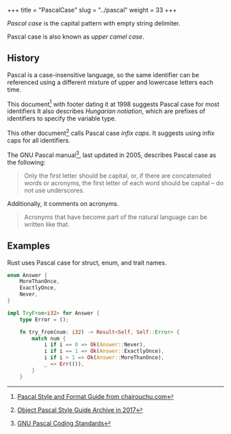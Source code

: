 +++
title = "PascalCase"
slug = "../pascal"
weight = 33
+++

_Pascal case_ is the capital pattern with empty string delimiter.

Pascal case is also known as _upper camel case_.

## History

Pascal is a case-insensitive language, so the same identifier can be referenced using a different mixture of upper and lowercase letters each time.

This document[^1] with footer dating it at 1998 suggests Pascal case for most identifiers  It also describes _Hungarian notiation_, which are prefixes of identifiers to specify the variable type.

This other document[^2] calls Pascal case _infix caps_.  It suggests using infix caps for all identifiers.

The GNU Pascal manual[^3], last updated in 2005, describes Pascal case as the following:

> Only the first letter should be capital, or, if there are concatenated words or acronyms, the first letter of each word should be capital – do not use underscores. 

Additionally, it comments on acronyms.

> Acronyms that have become part of the natural language can be written like that. 

[^1]: [Pascal Style and Format Guide from chairouchu.com](https://chairouchu.com/documents/Format01.pdf)
[^2]: [Object Pascal Style Guide Archive in 2017](https://ia800603.us.archive.org/18/items/ObjectPascalStyleGuide_201708/SoftwareEngineering/Object%20Pascal%20Style%20Guide.pdf)
[^3]: [GNU Pascal Coding Standards](https://www.gnu-pascal.de/h-gpcs-en.html)

## Examples

Rust uses Pascal case for struct, enum, and trait names.

```rust {filename="Rust"}
enum Answer {
    MoreThanOnce,
    ExactlyOnce,
    Never,
}

impl TryFrom<i32> for Answer {
    type Error = ();

    fn try_from(num: i32) -> Result<Self, Self::Error> {
        match num {
            i if i == 0 => Ok(Answer::Never),
            i if i == 1 => Ok(Answer::ExactlyOnce),
            i if i > 1 => Ok(Answer::MoreThanOnce),
            _ => Err(()),
        }
    }
```
